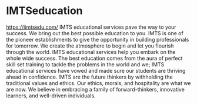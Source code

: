 # IMTSeducation
https://iimtsedu.com/ IMTS educational services pave the way to your success. We bring out the best possible education to you. IMTS is one of the pioneer establishments to give the opportunity in building professionals for tomorrow. We create the atmosphere to begin and let you flourish through the world. IMTS educational services help you embark on the whole wide success. The best education comes from the aura of perfect skill set training to tackle the problems in the world and we; IMTS educational services have vowed and made sure our students are thriving ahead in confidence. IMTS are the future thinkers by withholding the traditional values and ethics. Our ethics, morals, and hospitality are what we are now. We believe in embracing a family of forward-thinkers, innovative learners, and well-driven individuals.
